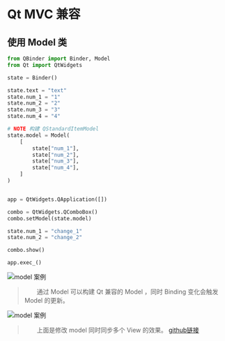 # Qt MVC 兼容

## 使用 Model 类

```python
from QBinder import Binder, Model
from Qt import QtWidgets

state = Binder()

state.text = "text"
state.num_1 = "1"
state.num_2 = "2"
state.num_3 = "3"
state.num_4 = "4"

# NOTE 构建 QStandardItemModel
state.model = Model(
    [
        state["num_1"],
        state["num_2"],
        state["num_3"],
        state["num_4"],
    ]
)


app = QtWidgets.QApplication([])

combo = QtWidgets.QComboBox()
combo.setModel(state.model)

state.num_1 = "change_1"
state.num_2 = "change_2"

combo.show()

app.exec_()
```
![model 案例](//cdn.jsdelivr.net/gh/FXTD-ODYSSEY/CG_wiki@gh-pages/Python/QBinder/_img/feature/model.gif)

> &emsp;&emsp;通过 Model 可以构建 Qt 兼容的 Model ，同时 Binding 变化会触发 Model 的更新。

![model 案例](//cdn.jsdelivr.net/gh/FXTD-ODYSSEY/CG_wiki@gh-pages/Python/QBinder/_img/feature/model2.gif)

> &emsp;&emsp;上面是修改 model 同时同步多个 View 的效果。 [github链接](https://github.com/FXTD-ODYSSEY/QBinder/blob/master/test/modelTest.py)